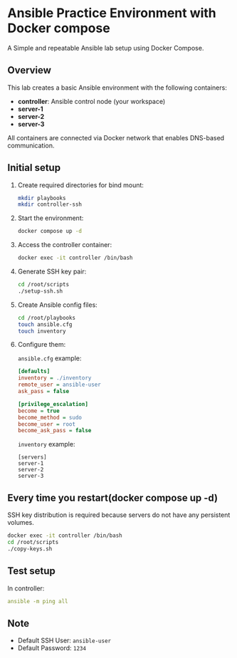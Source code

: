 # Ansible Practice Environment with Docker compose

A Simple and repeatable Ansible lab setup using Docker Compose.

## Overview

This lab creates a basic Ansible environment with the following containers:
- **controller**: Ansible control node (your workspace)
- **server-1**
- **server-2**
- **server-3**

All containers are connected via Docker network that enables DNS-based communication.

## Initial setup

1. Create required directories for bind mount:
    ```bash
    mkdir playbooks
    mkdir controller-ssh
    ```

2. Start the environment:
    ```bash
    docker compose up -d
    ```

3. Access the controller container:
    ```bash
    docker exec -it controller /bin/bash
    ```

4. Generate SSH key pair:
    ```bash
    cd /root/scripts
    ./setup-ssh.sh
    ```

5. Create Ansible config files:
    ```bash
    cd /root/playbooks
    touch ansible.cfg
    touch inventory
    ```

6. Configure them:

    `ansible.cfg` example:
    ```ini
    [defaults]
    inventory = ./inventory
    remote_user = ansible-user
    ask_pass = false

    [privilege_escalation]
    become = true
    become_method = sudo
    become_user = root
    become_ask_pass = false
    ```

    `inventory` example:
    ```plaintext
    [servers]
    server-1
    server-2
    server-3
    ```

## Every time you restart(docker compose up -d)

SSH key distribution is required because servers do not have any persistent volumes.
```bash
docker exec -it controller /bin/bash
cd /root/scripts
./copy-keys.sh
```

## Test setup

In controller:
```yaml
ansible -m ping all
```

## Note

- Default SSH User: `ansible-user`
- Default Password: `1234`
